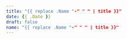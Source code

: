 ```yaml
---
title: "{{ replace .Name "-" " " | title }}"
date: {{ .Date }}
draft: false
name: "{{ replace .Name "-" " " | title }}"
---
```

